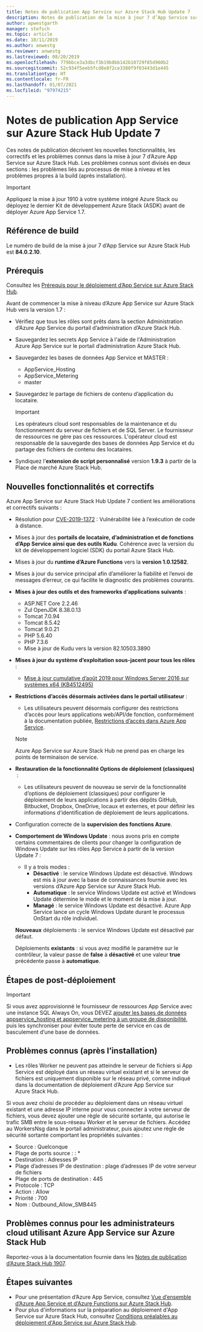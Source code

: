 ```yaml
---
title: Notes de publication App Service sur Azure Stack Hub Update 7
description: Notes de publication de la mise à jour 7 d’App Service sur Azure Stack Hub, y compris les nouvelles fonctionnalités, les correctifs et les problèmes connus.
author: apwestgarth
manager: stefsch
ms.topic: article
ms.date: 10/11/2019
ms.author: anwestg
ms.reviewer: anwestg
ms.lastreviewed: 08/20/2019
ms.openlocfilehash: 779bbce3a3dbcf3b19b8bb142b10729f85d960b2
ms.sourcegitcommit: 52c934f5eeb5fcd8e8f2ce3380f9f03443d1e445
ms.translationtype: HT
ms.contentlocale: fr-FR
ms.lasthandoff: 01/07/2021
ms.locfileid: "97974215"
---
```

# <a name="app-service-on-azure-stack-hub-update-7-release-notes"></a>Notes de publication App Service sur Azure Stack Hub Update 7

Ces notes de publication décrivent les nouvelles fonctionnalités, les correctifs et les problèmes connus dans la mise à jour 7 d’Azure App Service sur Azure Stack Hub. Les problèmes connus sont divisés en deux sections : les problèmes liés au processus de mise à niveau et les problèmes propres à la build (après installation).

> [!IMPORTANT]
> Appliquez la mise à jour 1910 à votre système intégré Azure Stack ou déployez le dernier Kit de développement Azure Stack (ASDK) avant de déployer Azure App Service 1.7.

## <a name="build-reference"></a>Référence de build

Le numéro de build de la mise à jour 7 d’App Service sur Azure Stack Hub est **84.0.2.10**.

## <a name="prerequisites"></a>Prérequis

Consultez les [Prérequis pour le déploiement d’App Service sur Azure Stack Hub](azure-stack-app-service-before-you-get-started.md).

Avant de commencer la mise à niveau d’Azure App Service sur Azure Stack Hub vers la version 1.7 :

- Vérifiez que tous les rôles sont prêts dans la section Administration d’Azure App Service du portail d’administration d’Azure Stack Hub.

- Sauvegardez les secrets App Service à l'aide de l'Administration Azure App Service sur le portail d’administration Azure Stack Hub.

- Sauvegardez les bases de données App Service et MASTER :
  - AppService_Hosting
  - AppService_Metering
  - master

- Sauvegardez le partage de fichiers de contenu d’application du locataire.

  > [!Important]
  > Les opérateurs cloud sont responsables de la maintenance et du fonctionnement du serveur de fichiers et de SQL Server.  Le fournisseur de ressources ne gère pas ces ressources.  L'opérateur cloud est responsable de la sauvegarde des bases de données App Service et du partage des fichiers de contenu des locataires.

- Syndiquez l’**extension de script personnalisé** version **1.9.3** à partir de la Place de marché Azure Stack Hub.

## <a name="new-features-and-fixes"></a>Nouvelles fonctionnalités et correctifs

Azure App Service sur Azure Stack Hub Update 7 contient les améliorations et correctifs suivants :

- Résolution pour [CVE-2019-1372](https://portal.msrc.microsoft.com/en-US/security-guidance/advisory/CVE-2019-1372) : Vulnérabilité liée à l’exécution de code à distance.

- Mises à jour des **portails de locataire, d’administration et de fonctions d’App Service ainsi que des outils Kudu**. Cohérence avec la version du kit de développement logiciel (SDK) du portail Azure Stack Hub.

- Mises à jour du **runtime d’Azure Functions** vers la **version 1.0.12582**.

- Mises à jour du service principal afin d’améliorer la fiabilité et l’envoi de messages d’erreur, ce qui facilite le diagnostic des problèmes courants.

- **Mises à jour des outils et des frameworks d’applications suivants** :

  - ASP.NET Core 2.2.46
  - Zul OpenJDK 8.38.0.13
  - Tomcat 7.0.94
  - Tomcat 8.5.42
  - Tomcat 9.0.21
  - PHP 5.6.40
  - PHP 7.3.6
  - Mise à jour de Kudu vers la version 82.10503.3890

- **Mises à jour du système d’exploitation sous-jacent pour tous les rôles** :
  - [Mise à jour cumulative d’août 2019 pour Windows Server 2016 sur systèmes x64 (KB4512495)](https://support.microsoft.com/help/4512495)

- **Restrictions d’accès désormais activées dans le portail utilisateur** :
  - Les utilisateurs peuvent désormais configurer des restrictions d’accès pour leurs applications web/API/de fonction, conformément à la documentation publiée, [Restrictions d’accès dans Azure App Service](/azure/app-service/app-service-ip-restrictions).
  
  > [!NOTE]
  > Azure App Service sur Azure Stack Hub ne prend pas en charge les points de terminaison de service.

- **Restauration de la fonctionnalité Options de déploiement (classiques)**  :
  - Les utilisateurs peuvent de nouveau se servir de la fonctionnalité d’options de déploiement (classiques) pour configurer le déploiement de leurs applications à partir des dépôts GitHub, Bitbucket, Dropbox, OneDrive, locaux et externes, et pour définir les informations d’identification de déploiement de leurs applications.

- Configuration correcte de la **supervision des fonctions Azure**.

- **Comportement de Windows Update** : nous avons pris en compte certains commentaires de clients pour changer la configuration de Windows Update sur les rôles App Service à partir de la version Update 7 :
  - Il y a trois modes :
    - **Désactivé** : le service Windows Update est désactivé. Windows est mis à jour avec la base de connaissances fournie avec les versions d’Azure App Service sur Azure Stack Hub.
    - **Automatique** : le service Windows Update est activé et Windows Update détermine le mode et le moment de la mise à jour.
    - **Managé** : le service Windows Update est désactivé. Azure App Service lance un cycle Windows Update durant le processus OnStart du rôle individuel.

  **Nouveaux** déploiements : le service Windows Update est désactivé par défaut.

  Déploiements **existants** : si vous avez modifié le paramètre sur le contrôleur, la valeur passe de **false** à **désactivé** et une valeur **true** précédente passe à **automatique**.

## <a name="post-deployment-steps"></a>Étapes de post-déploiement

> [!IMPORTANT]
> Si vous avez approvisionné le fournisseur de ressources App Service avec une instance SQL Always On, vous DEVEZ [ajouter les bases de données appservice_hosting et appservice_metering à un groupe de disponibilité](/sql/database-engine/availability-groups/windows/availability-group-add-a-database), puis les synchroniser pour éviter toute perte de service en cas de basculement d’une base de données.

## <a name="known-issues-post-installation"></a>Problèmes connus (après l’installation)

- Les rôles Worker ne peuvent pas atteindre le serveur de fichiers si App Service est déployé dans un réseau virtuel existant et si le serveur de fichiers est uniquement disponible sur le réseau privé, comme indiqué dans la documentation de déploiement d’Azure App Service sur Azure Stack Hub.

Si vous avez choisi de procéder au déploiement dans un réseau virtuel existant et une adresse IP interne pour vous connecter à votre serveur de fichiers, vous devez ajouter une règle de sécurité sortante, qui autorise le trafic SMB entre le sous-réseau Worker et le serveur de fichiers. Accédez au WorkersNsg dans le portail administrateur, puis ajoutez une règle de sécurité sortante comportant les propriétés suivantes :

* Source : Quelconque
* Plage de ports source : : *
* Destination : Adresses IP
* Plage d’adresses IP de destination : plage d’adresses IP de votre serveur de fichiers
* Plage de ports de destination : 445
* Protocole : TCP
* Action : Allow
* Priorité : 700
* Nom : Outbound_Allow_SMB445

## <a name="known-issues-for-cloud-admins-operating-azure-app-service-on-azure-stack-hub"></a>Problèmes connus pour les administrateurs cloud utilisant Azure App Service sur Azure Stack Hub

Reportez-vous à la documentation fournie dans les [Notes de publication d’Azure Stack Hub 1907](./release-notes.md?view=azs-1907&preserve-view=true).

## <a name="next-steps"></a>Étapes suivantes

- Pour une présentation d’Azure App Service, consultez [Vue d’ensemble d’Azure App Service et d’Azure Functions sur Azure Stack Hub](azure-stack-app-service-overview.md).
- Pour plus d'informations sur la préparation au déploiement d'App Service sur Azure Stack Hub, consultez [Conditions préalables au déploiement d'App Service sur Azure Stack Hub](azure-stack-app-service-before-you-get-started.md).
